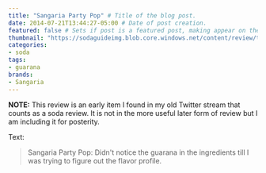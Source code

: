 ```yaml
---
title: "Sangaria Party Pop" # Title of the blog post.
date: 2014-07-21T13:44:27-05:00 # Date of post creation.
featured: false # Sets if post is a featured post, making appear on the home page side bar.
thumbnail: "https://sodaguideimg.blob.core.windows.net/content/review/thumbs/sangaria-party-pop.jpg" # Sets thumbnail image appearing inside card on homepage.
categories:
- soda
tags:
- guarana
brands:
- Sangaria
---
```


**NOTE:** This review is an early item I found in my old Twitter stream that counts as a soda review. It is not in the more useful later form of review but I am including it for posterity.

<!-- \{\{< tweet 491292558677770240 >\}\} -->

Text:
> Sangaria Party Pop: Didn't notice the guarana in the ingredients till I was trying to figure out the flavor profile.